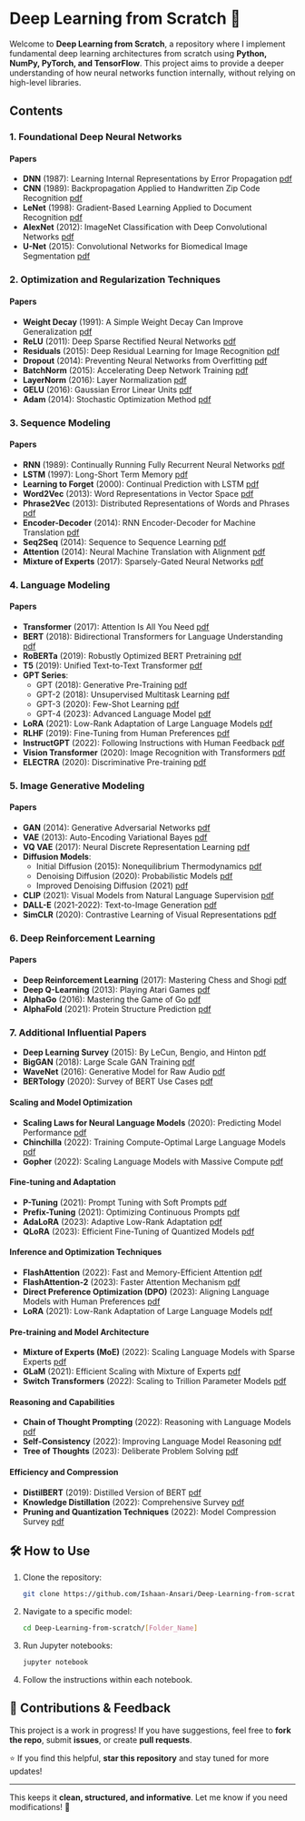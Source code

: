 # Deep Learning from Scratch 🧠
Welcome to **Deep Learning from Scratch**, a repository where I implement fundamental deep learning architectures from scratch using **Python, NumPy, PyTorch, and TensorFlow**. This project aims to provide a deeper understanding of how neural networks function internally, without relying on high-level libraries.

## Contents

### 1. Foundational Deep Neural Networks

#### Papers
- **DNN** (1987): Learning Internal Representations by Error Propagation [pdf](https://www.iro.umontreal.ca/~vincentp/ift3395/lectures/backprop_old.pdf)
- **CNN** (1989): Backpropagation Applied to Handwritten Zip Code Recognition [pdf](http://yann.lecun.com/exdb/publis/pdf/lecun-89e.pdf)
- **LeNet** (1998): Gradient-Based Learning Applied to Document Recognition [pdf](http://vision.stanford.edu/cs598_spring07/papers/Lecun98.pdf)
- **AlexNet** (2012): ImageNet Classification with Deep Convolutional Networks [pdf](https://papers.nips.cc/paper/2012/file/c399862d3b9d6b76c8436e924a68c45b-Paper.pdf)
- **U-Net** (2015): Convolutional Networks for Biomedical Image Segmentation [pdf](https://arxiv.org/pdf/1505.04597.pdf)

### 2. Optimization and Regularization Techniques

#### Papers
- **Weight Decay** (1991): A Simple Weight Decay Can Improve Generalization [pdf](https://www.cs.toronto.edu/~hinton/absps/nips93.pdf)
- **ReLU** (2011): Deep Sparse Rectified Neural Networks [pdf](https://www.cs.toronto.edu/~hinton/absps/reluICML.pdf)
- **Residuals** (2015): Deep Residual Learning for Image Recognition [pdf](https://arxiv.org/pdf/1512.03385.pdf)
- **Dropout** (2014): Preventing Neural Networks from Overfitting [pdf](https://www.cs.toronto.edu/~hinton/absps/JMLRdropout.pdf)
- **BatchNorm** (2015): Accelerating Deep Network Training [pdf](https://arxiv.org/pdf/1502.03167.pdf)
- **LayerNorm** (2016): Layer Normalization [pdf](https://arxiv.org/pdf/1607.06450.pdf)
- **GELU** (2016): Gaussian Error Linear Units [pdf](https://arxiv.org/pdf/1606.08415.pdf)
- **Adam** (2014): Stochastic Optimization Method [pdf](https://arxiv.org/pdf/1412.6980.pdf)

### 3. Sequence Modeling

#### Papers
- **RNN** (1989): Continually Running Fully Recurrent Neural Networks [pdf](https://www.bioinf.jku.at/publications/older/2604.pdf)
- **LSTM** (1997): Long-Short Term Memory [pdf](https://www.bioinf.jku.at/publications/older/2308.pdf)
- **Learning to Forget** (2000): Continual Prediction with LSTM [pdf](https://www.researchgate.net/publication/221601044_Learning_to_Forget_Continual_Prediction_with_LSTM)
- **Word2Vec** (2013): Word Representations in Vector Space [pdf](https://arxiv.org/pdf/1301.3781.pdf)
- **Phrase2Vec** (2013): Distributed Representations of Words and Phrases [pdf](https://arxiv.org/pdf/1310.4546.pdf)
- **Encoder-Decoder** (2014): RNN Encoder-Decoder for Machine Translation [pdf](https://arxiv.org/pdf/1406.1078.pdf)
- **Seq2Seq** (2014): Sequence to Sequence Learning [pdf](https://arxiv.org/pdf/1409.3215.pdf)
- **Attention** (2014): Neural Machine Translation with Alignment [pdf](https://arxiv.org/pdf/1409.0473.pdf)
- **Mixture of Experts** (2017): Sparsely-Gated Neural Networks [pdf](https://arxiv.org/pdf/1701.06538.pdf)

### 4. Language Modeling

#### Papers
- **Transformer** (2017): Attention Is All You Need [pdf](https://arxiv.org/pdf/1706.03762.pdf)
- **BERT** (2018): Bidirectional Transformers for Language Understanding [pdf](https://arxiv.org/pdf/1810.04805.pdf)
- **RoBERTa** (2019): Robustly Optimized BERT Pretraining [pdf](https://arxiv.org/pdf/1907.11692.pdf)
- **T5** (2019): Unified Text-to-Text Transformer [pdf](https://arxiv.org/pdf/1910.10683.pdf)
- **GPT Series**:
  - GPT (2018): Generative Pre-Training [pdf](https://arxiv.org/pdf/1810.04805.pdf)
  - GPT-2 (2018): Unsupervised Multitask Learning [pdf](https://arxiv.org/pdf/1902.01082.pdf)
  - GPT-3 (2020): Few-Shot Learning [pdf](https://arxiv.org/pdf/2005.14165.pdf)
  - GPT-4 (2023): Advanced Language Model [pdf](https://arxiv.org/pdf/2303.08774.pdf)
- **LoRA** (2021): Low-Rank Adaptation of Large Language Models [pdf](https://arxiv.org/pdf/2106.09685.pdf)
- **RLHF** (2019): Fine-Tuning from Human Preferences [pdf](https://arxiv.org/pdf/1909.08593.pdf)
- **InstructGPT** (2022): Following Instructions with Human Feedback [pdf](https://arxiv.org/pdf/2203.02155.pdf)
- **Vision Transformer** (2020): Image Recognition with Transformers [pdf](https://arxiv.org/pdf/2010.11929.pdf)
- **ELECTRA** (2020): Discriminative Pre-training [pdf](https://arxiv.org/pdf/2003.10555.pdf)

### 5. Image Generative Modeling

#### Papers
- **GAN** (2014): Generative Adversarial Networks [pdf](https://arxiv.org/pdf/1406.2661.pdf)
- **VAE** (2013): Auto-Encoding Variational Bayes [pdf](https://arxiv.org/pdf/1312.6114.pdf)
- **VQ VAE** (2017): Neural Discrete Representation Learning [pdf](https://arxiv.org/pdf/1711.00937.pdf)
- **Diffusion Models**:
  - Initial Diffusion (2015): Nonequilibrium Thermodynamics [pdf](https://arxiv.org/pdf/1503.03585.pdf)
  - Denoising Diffusion (2020): Probabilistic Models [pdf](https://arxiv.org/pdf/2006.11239.pdf)
  - Improved Denoising Diffusion (2021) [pdf](https://arxiv.org/pdf/2102.09672.pdf)
- **CLIP** (2021): Visual Models from Natural Language Supervision [pdf](https://arxiv.org/pdf/2103.00020.pdf)
- **DALL-E** (2021-2022): Text-to-Image Generation [pdf](https://arxiv.org/pdf/2102.12092.pdf)
- **SimCLR** (2020): Contrastive Learning of Visual Representations [pdf](https://arxiv.org/pdf/2002.05709.pdf)

### 6. Deep Reinforcement Learning

#### Papers
- **Deep Reinforcement Learning** (2017): Mastering Chess and Shogi [pdf](https://arxiv.org/pdf/1712.01815.pdf)
- **Deep Q-Learning** (2013): Playing Atari Games [pdf](https://www.cs.toronto.edu/~vmnih/docs/dqn.pdf)
- **AlphaGo** (2016): Mastering the Game of Go [pdf](https://www.nature.com/articles/nature16961.pdf)
- **AlphaFold** (2021): Protein Structure Prediction [pdf](https://www.nature.com/articles/s41586-021-03819-2.pdf)

### 7. Additional Influential Papers

- **Deep Learning Survey** (2015): By LeCun, Bengio, and Hinton [pdf](https://www.cs.toronto.edu/~hinton/absps/NatureDeepReview.pdf)
- **BigGAN** (2018): Large Scale GAN Training [pdf](https://arxiv.org/pdf/1809.11096.pdf)
- **WaveNet** (2016): Generative Model for Raw Audio [pdf](https://arxiv.org/pdf/1609.03499.pdf)
- **BERTology** (2020): Survey of BERT Use Cases [pdf](https://arxiv.org/pdf/2002.10063.pdf)

#### Scaling and Model Optimization
- **Scaling Laws for Neural Language Models** (2020): Predicting Model Performance [pdf](https://arxiv.org/pdf/2001.08361.pdf)
- **Chinchilla** (2022): Training Compute-Optimal Large Language Models [pdf](https://arxiv.org/pdf/2203.15556.pdf)
- **Gopher** (2022): Scaling Language Models with Massive Compute [pdf](https://arxiv.org/pdf/2112.11446.pdf)

#### Fine-tuning and Adaptation
- **P-Tuning** (2021): Prompt Tuning with Soft Prompts [pdf](https://arxiv.org/pdf/2103.10385.pdf)
- **Prefix-Tuning** (2021): Optimizing Continuous Prompts [pdf](https://arxiv.org/pdf/2101.00190.pdf)
- **AdaLoRA** (2023): Adaptive Low-Rank Adaptation [pdf](https://arxiv.org/pdf/2303.10512.pdf)
- **QLoRA** (2023): Efficient Fine-Tuning of Quantized Models [pdf](https://arxiv.org/pdf/2305.14314.pdf)

#### Inference and Optimization Techniques
- **FlashAttention** (2022): Fast and Memory-Efficient Attention [pdf](https://arxiv.org/pdf/2205.14135.pdf)
- **FlashAttention-2** (2023): Faster Attention Mechanism [pdf](https://arxiv.org/pdf/2307.08691.pdf)
- **Direct Preference Optimization (DPO)** (2023): Aligning Language Models with Human Preferences [pdf](https://arxiv.org/pdf/2305.18046.pdf)
- **LoRA** (2021): Low-Rank Adaptation of Large Language Models [pdf](https://arxiv.org/pdf/2106.09685.pdf)

#### Pre-training and Model Architecture
- **Mixture of Experts (MoE)** (2022): Scaling Language Models with Sparse Experts [pdf](https://arxiv.org/pdf/2201.05596.pdf)
- **GLaM** (2021): Efficient Scaling with Mixture of Experts [pdf](https://arxiv.org/pdf/2112.06905.pdf)
- **Switch Transformers** (2022): Scaling to Trillion Parameter Models [pdf](https://arxiv.org/pdf/2101.03961.pdf)

#### Reasoning and Capabilities
- **Chain of Thought Prompting** (2022): Reasoning with Language Models [pdf](https://arxiv.org/pdf/2201.11903.pdf)
- **Self-Consistency** (2022): Improving Language Model Reasoning [pdf](https://arxiv.org/pdf/2203.11171.pdf)
- **Tree of Thoughts** (2023): Deliberate Problem Solving [pdf](https://arxiv.org/pdf/2305.10601.pdf)

#### Efficiency and Compression
- **DistilBERT** (2019): Distilled Version of BERT [pdf](https://arxiv.org/pdf/1910.01108.pdf)
- **Knowledge Distillation** (2022): Comprehensive Survey [pdf](https://arxiv.org/pdf/2006.05525.pdf)
- **Pruning and Quantization Techniques** (2022): Model Compression Survey [pdf](https://arxiv.org/pdf/2102.06322.pdf)

## 🛠️ How to Use
1. Clone the repository:
   ```bash
   git clone https://github.com/Ishaan-Ansari/Deep-Learning-from-scratch.git
   ```
2. Navigate to a specific model:
   ```bash
   cd Deep-Learning-from-scratch/[Folder_Name]
   ```
3. Run Jupyter notebooks:
   ```bash
   jupyter notebook
   ```
4. Follow the instructions within each notebook.

## 📌 Contributions & Feedback
This project is a work in progress! If you have suggestions, feel free to **fork the repo**, submit **issues**, or create **pull requests**.

⭐ If you find this helpful, **star this repository** and stay tuned for more updates!

---

This keeps it **clean, structured, and informative**. Let me know if you need modifications! 🚀
